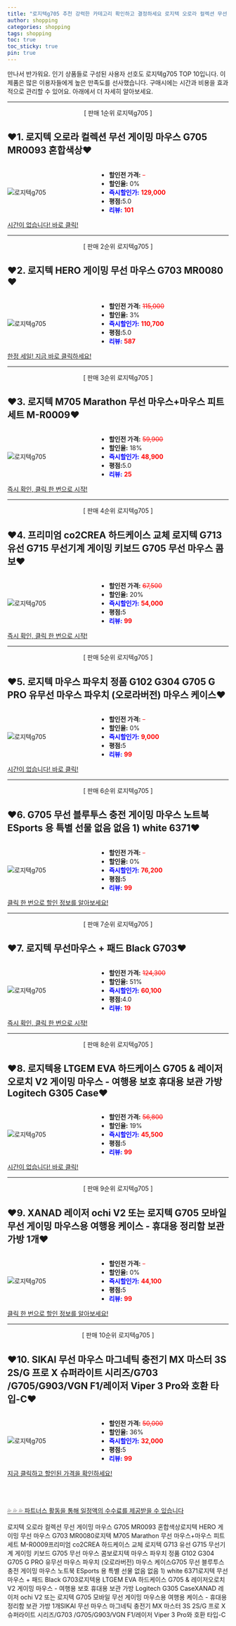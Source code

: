```yaml
---
title: "로지텍g705 추천 강력한 카테고리 확인하고 결정하세요 로지텍 오로라 컬렉션 무선 게이밍"
author: shopping
categories: shopping
tags: shopping
toc: true
toc_sticky: true
pin: true
---
```

만나서 반가워요. 인기 상품들로 구성된 사용자 선호도 로지텍g705 TOP 10입니다. 이 제품은 많은 이용자들에게 높은 만족도를 선사했습니다. 구매시에는 시간과 비용을 효과적으로 관리할 수 있어요. 아래에서 더 자세히 알아보세요.

---
<p class="toplist" style="margin: 0 auto; display: block; width: fit-content;">[ 판매 1순위 로지텍g705 ]</p>

<h2><strong>❤️1. 로지텍 오로라 컬렉션 무선 게이밍 마우스 G705 MR0093 혼합색상❤️</strong></h2>

<div style="display: flex; align-items: center;">
    <div style="flex: 0.4;">
        <img src="https://thumbnail9.coupangcdn.com/thumbnails/remote/230x230ex/image/vendor_inventory/4956/69368af5a3e382030e1a924ca8ebcecf0e545375c80ff4b4b5b10ab8632c.jpg" alt="로지텍g705" style="max-width: 100%;">
    </div>
    <div style="flex: 0.6; margin-left: 10px;">
        <ul>
            <li><strong>할인전 가격:</strong> <del style="color: red;">-</del></li>
            <li><strong>할인율:</strong> 0%</li>
            <li><span style='color:blue'><strong>즉시할인가:</strong></span> <span style='color:red'><strong>129,000</strong></span></li>
            <li><strong>평점:</strong>5.0</li>
            <li><span style='color:blue'><strong>리뷰:</strong></span> <span style='color:red'><strong>101</strong></span></li>
        </ul>
    </div>
</div>
<div class="center">
    <a href="https://William4Davisa.github.io?lptag=AF9450613&subid=githubio&pageKey=7295270023&traceid=V0-153&itemId=18655007582&vendorItemId=87613845089" class="myButton">
        시간이 없습니다! 바로 클릭!
    </a>
</div>


---
<p class="toplist" style="margin: 0 auto; display: block; width: fit-content;">[ 판매 2순위 로지텍g705 ]</p>

<h2><strong>❤️2. 로지텍 HERO 게이밍 무선 마우스 G703 MR0080❤️</strong></h2>

<div style="display: flex; align-items: center;">
    <div style="flex: 0.4;">
        <img src="https://thumbnail8.coupangcdn.com/thumbnails/remote/230x230ex/image/retail/images/2020/06/26/14/9/367394e8-0cc9-428e-aa45-d5d3259ecbaf.jpg" alt="로지텍g705" style="max-width: 100%;">
    </div>
    <div style="flex: 0.6; margin-left: 10px;">
        <ul>
            <li><strong>할인전 가격:</strong> <del style="color: red;">115,000</del></li>
            <li><strong>할인율:</strong> 3%</li>
            <li><span style='color:blue'><strong>즉시할인가:</strong></span> <span style='color:red'><strong>110,700</strong></span></li>
            <li><strong>평점:</strong>5.0</li>
            <li><span style='color:blue'><strong>리뷰:</strong></span> <span style='color:red'><strong>587</strong></span></li>
        </ul>
    </div>
</div>
<div class="center">
    <a href="https://William4Davisa.github.io?lptag=AF9450613&subid=githubio&pageKey=7372655172&traceid=V0-153&itemId=19022113800&vendorItemId=70966326520" class="myButton">
        한정 세일! 지금 바로 클릭하세요!
    </a>
</div>


---
<p class="toplist" style="margin: 0 auto; display: block; width: fit-content;">[ 판매 3순위 로지텍g705 ]</p>

<h2><strong>❤️3. 로지텍 M705 Marathon 무선 마우스+마우스 피트 세트 M-R0009❤️</strong></h2>

<div style="display: flex; align-items: center;">
    <div style="flex: 0.4;">
        <img src="https://thumbnail6.coupangcdn.com/thumbnails/remote/230x230ex/image/vendor_inventory/6f73/1b0ea63e6e48067dbe7ffb0dc0b5e3a4449edb5217eb49dba135168f877c.jpg" alt="로지텍g705" style="max-width: 100%;">
    </div>
    <div style="flex: 0.6; margin-left: 10px;">
        <ul>
            <li><strong>할인전 가격:</strong> <del style="color: red;">59,900</del></li>
            <li><strong>할인율:</strong> 18%</li>
            <li><span style='color:blue'><strong>즉시할인가:</strong></span> <span style='color:red'><strong>48,900</strong></span></li>
            <li><strong>평점:</strong>5.0</li>
            <li><span style='color:blue'><strong>리뷰:</strong></span> <span style='color:red'><strong>25</strong></span></li>
        </ul>
    </div>
</div>
<div class="center">
    <a href="https://William4Davisa.github.io?lptag=AF9450613&subid=githubio&pageKey=7118489065&traceid=V0-153&itemId=17816935044&vendorItemId=84980869430" class="myButton">
        즉시 확인, 클릭 한 번으로 시작!
    </a>
</div>


---
<p class="toplist" style="margin: 0 auto; display: block; width: fit-content;">[ 판매 4순위 로지텍g705 ]</p>

<h2><strong>❤️4. 프리미엄 co2CREA 하드케이스 교체 로지텍 G713 유선 G715 무선기계 게이밍 키보드 G705 무선 마우스 콤보❤️</strong></h2>

<div style="display: flex; align-items: center;">
    <div style="flex: 0.4;">
        <img src="https://thumbnail8.coupangcdn.com/thumbnails/remote/230x230ex/image/vendor_inventory/a136/1ee6693c623a89324a78394903b3a16c1a6d3fdb035812d49567b586ec1a.jpg" alt="로지텍g705" style="max-width: 100%;">
    </div>
    <div style="flex: 0.6; margin-left: 10px;">
        <ul>
            <li><strong>할인전 가격:</strong> <del style="color: red;">67,500</del></li>
            <li><strong>할인율:</strong> 20%</li>
            <li><span style='color:blue'><strong>즉시할인가:</strong></span> <span style='color:red'><strong>54,000</strong></span></li>
            <li><strong>평점:</strong>5</li>
            <li><span style='color:blue'><strong>리뷰:</strong></span> <span style='color:red'><strong>99</strong></span></li>
        </ul>
    </div>
</div>
<div class="center">
    <a href="https://William4Davisa.github.io?lptag=AF9450613&subid=githubio&pageKey=7674930511&traceid=V0-153&itemId=20484122323&vendorItemId=90750921605" class="myButton">
        즉시 확인, 클릭 한 번으로 시작!
    </a>
</div>


---
<p class="toplist" style="margin: 0 auto; display: block; width: fit-content;">[ 판매 5순위 로지텍g705 ]</p>

<h2><strong>❤️5. 로지텍 마우스 파우치 정품 G102 G304 G705 G PRO 유무선 마우스 파우치 (오로라버전) 마우스 케이스❤️</strong></h2>

<div style="display: flex; align-items: center;">
    <div style="flex: 0.4;">
        <img src="https://thumbnail8.coupangcdn.com/thumbnails/remote/230x230ex/image/vendor_inventory/28d2/943809fa357181f4c383f70ecd2d2ff1d6870a7bc9faabf4dce4c2ab2f33.jpg" alt="로지텍g705" style="max-width: 100%;">
    </div>
    <div style="flex: 0.6; margin-left: 10px;">
        <ul>
            <li><strong>할인전 가격:</strong> <del style="color: red;">-</del></li>
            <li><strong>할인율:</strong> 0%</li>
            <li><span style='color:blue'><strong>즉시할인가:</strong></span> <span style='color:red'><strong>9,000</strong></span></li>
            <li><strong>평점:</strong>5</li>
            <li><span style='color:blue'><strong>리뷰:</strong></span> <span style='color:red'><strong>99</strong></span></li>
        </ul>
    </div>
</div>
<div class="center">
    <a href="https://William4Davisa.github.io?lptag=AF9450613&subid=githubio&pageKey=7922466549&traceid=V0-153&itemId=21768667671&vendorItemId=88817558793" class="myButton">
        시간이 없습니다! 바로 클릭!
    </a>
</div>


---
<p class="toplist" style="margin: 0 auto; display: block; width: fit-content;">[ 판매 6순위 로지텍g705 ]</p>

<h2><strong>❤️6. G705 무선 블루투스 충전 게이밍 마우스 노트북 ESports 용 특별 선물 없음 없음 1) white 6371❤️</strong></h2>

<div style="display: flex; align-items: center;">
    <div style="flex: 0.4;">
        <img src="https://thumbnail8.coupangcdn.com/thumbnails/remote/230x230ex/image/vendor_inventory/76fe/b7d77f7ed1a0649b5ff2767da97e2df713d18c1b10b6a91599a0c684a89f.jpg" alt="로지텍g705" style="max-width: 100%;">
    </div>
    <div style="flex: 0.6; margin-left: 10px;">
        <ul>
            <li><strong>할인전 가격:</strong> <del style="color: red;">-</del></li>
            <li><strong>할인율:</strong> 0%</li>
            <li><span style='color:blue'><strong>즉시할인가:</strong></span> <span style='color:red'><strong>76,200</strong></span></li>
            <li><strong>평점:</strong>5</li>
            <li><span style='color:blue'><strong>리뷰:</strong></span> <span style='color:red'><strong>99</strong></span></li>
        </ul>
    </div>
</div>
<div class="center">
    <a href="https://William4Davisa.github.io?lptag=AF9450613&subid=githubio&pageKey=8234856988&traceid=V0-153&itemId=23703849581&vendorItemId=90728876719" class="myButton">
        클릭 한 번으로 할인 정보를 알아보세요!
    </a>
</div>


---
<p class="toplist" style="margin: 0 auto; display: block; width: fit-content;">[ 판매 7순위 로지텍g705 ]</p>

<h2><strong>❤️7. 로지텍 무선마우스 + 패드 Black G703❤️</strong></h2>

<div style="display: flex; align-items: center;">
    <div style="flex: 0.4;">
        <img src="https://thumbnail8.coupangcdn.com/thumbnails/remote/230x230ex/image/vendor_inventory/a571/4d053d81c9adbaacc919acd5f0ab532dfbfce004ccff203c9ea37acc90a7.jpg" alt="로지텍g705" style="max-width: 100%;">
    </div>
    <div style="flex: 0.6; margin-left: 10px;">
        <ul>
            <li><strong>할인전 가격:</strong> <del style="color: red;">124,300</del></li>
            <li><strong>할인율:</strong> 51%</li>
            <li><span style='color:blue'><strong>즉시할인가:</strong></span> <span style='color:red'><strong>60,100</strong></span></li>
            <li><strong>평점:</strong>4.0</li>
            <li><span style='color:blue'><strong>리뷰:</strong></span> <span style='color:red'><strong>19</strong></span></li>
        </ul>
    </div>
</div>
<div class="center">
    <a href="https://William4Davisa.github.io?lptag=AF9450613&subid=githubio&pageKey=6682842446&traceid=V0-153&itemId=15417047083&vendorItemId=76565653932" class="myButton">
        즉시 확인, 클릭 한 번으로 시작!
    </a>
</div>


---
<p class="toplist" style="margin: 0 auto; display: block; width: fit-content;">[ 판매 8순위 로지텍g705 ]</p>

<h2><strong>❤️8. 로지텍용 LTGEM EVA 하드케이스 G705 & 레이저오로치 V2 게이밍 마우스 - 여행용 보호 휴대용 보관 가방 Logitech G305 Case❤️</strong></h2>

<div style="display: flex; align-items: center;">
    <div style="flex: 0.4;">
        <img src="https://thumbnail8.coupangcdn.com/thumbnails/remote/230x230ex/image/vendor_inventory/3f8d/f6877675fe6aefd506027f41404732c1d832b0cdac7c0dc41c857940bf42.jpg" alt="로지텍g705" style="max-width: 100%;">
    </div>
    <div style="flex: 0.6; margin-left: 10px;">
        <ul>
            <li><strong>할인전 가격:</strong> <del style="color: red;">56,800</del></li>
            <li><strong>할인율:</strong> 19%</li>
            <li><span style='color:blue'><strong>즉시할인가:</strong></span> <span style='color:red'><strong>45,500</strong></span></li>
            <li><strong>평점:</strong>5</li>
            <li><span style='color:blue'><strong>리뷰:</strong></span> <span style='color:red'><strong>99</strong></span></li>
        </ul>
    </div>
</div>
<div class="center">
    <a href="https://William4Davisa.github.io?lptag=AF9450613&subid=githubio&pageKey=7705465249&traceid=V0-153&itemId=20641571032&vendorItemId=89390363723" class="myButton">
        시간이 없습니다! 바로 클릭!
    </a>
</div>


---
<p class="toplist" style="margin: 0 auto; display: block; width: fit-content;">[ 판매 9순위 로지텍g705 ]</p>

<h2><strong>❤️9. XANAD 레이저 ochi V2 또는 로지텍 G705 모바일 무선 게이밍 마우스용 여행용 케이스 - 휴대용 정리함 보관 가방 1개❤️</strong></h2>

<div style="display: flex; align-items: center;">
    <div style="flex: 0.4;">
        <img src="https://thumbnail6.coupangcdn.com/thumbnails/remote/230x230ex/image/vendor_inventory/5ddb/20db2227e4b8b1a61cf5f4800214e469a62e598d7d3f3c5bfc280fa7e3ac.jpg" alt="로지텍g705" style="max-width: 100%;">
    </div>
    <div style="flex: 0.6; margin-left: 10px;">
        <ul>
            <li><strong>할인전 가격:</strong> <del style="color: red;">-</del></li>
            <li><strong>할인율:</strong> 0%</li>
            <li><span style='color:blue'><strong>즉시할인가:</strong></span> <span style='color:red'><strong>44,100</strong></span></li>
            <li><strong>평점:</strong>5</li>
            <li><span style='color:blue'><strong>리뷰:</strong></span> <span style='color:red'><strong>99</strong></span></li>
        </ul>
    </div>
</div>
<div class="center">
    <a href="https://William4Davisa.github.io?lptag=AF9450613&subid=githubio&pageKey=7236526187&traceid=V0-153&itemId=18376068547&vendorItemId=88574929543" class="myButton">
        클릭 한 번으로 할인 정보를 알아보세요!
    </a>
</div>


---
<p class="toplist" style="margin: 0 auto; display: block; width: fit-content;">[ 판매 10순위 로지텍g705 ]</p>

<h2><strong>❤️10. SIKAI 무선 마우스 마그네틱 충전기 MX 마스터 3S 2S/G 프로 X 슈퍼라이트 시리즈/G703 /G705/G903/VGN F1/레이저 Viper 3 Pro와 호환 타입-C❤️</strong></h2>

<div style="display: flex; align-items: center;">
    <div style="flex: 0.4;">
        <img src="https://thumbnail10.coupangcdn.com/thumbnails/remote/230x230ex/image/vendor_inventory/44b8/ed45a47035f1612813f5ca14cba18fe408b0b53d33d73f07d0411ec5ba1a.jpg" alt="로지텍g705" style="max-width: 100%;">
    </div>
    <div style="flex: 0.6; margin-left: 10px;">
        <ul>
            <li><strong>할인전 가격:</strong> <del style="color: red;">50,000</del></li>
            <li><strong>할인율:</strong> 36%</li>
            <li><span style='color:blue'><strong>즉시할인가:</strong></span> <span style='color:red'><strong>32,000</strong></span></li>
            <li><strong>평점:</strong>5</li>
            <li><span style='color:blue'><strong>리뷰:</strong></span> <span style='color:red'><strong>99</strong></span></li>
        </ul>
    </div>
</div>
<div class="center">
    <a href="https://William4Davisa.github.io?lptag=AF9450613&subid=githubio&pageKey=8204467688&traceid=V0-153&itemId=23529358467&vendorItemId=90555672702" class="myButton">
        지금 클릭하고 할인된 가격을 확인하세요!
    </a>
</div>

<br><br><br>[💦 💦 💦 파트너스 활동을 통해 일정액의 수수료를 제공받을 수 있습니다](https://link.coupang.com/a/bcpT2c)<br><br>로지텍 오로라 컬렉션 무선 게이밍 마우스 G705 MR0093 혼합색상로지텍 HERO 게이밍 무선 마우스 G703 MR0080로지텍 M705 Marathon 무선 마우스+마우스 피트 세트 M-R0009프리미엄 co2CREA 하드케이스 교체 로지텍 G713 유선 G715 무선기계 게이밍 키보드 G705 무선 마우스 콤보로지텍 마우스 파우치 정품 G102 G304 G705 G PRO 유무선 마우스 파우치 (오로라버전) 마우스 케이스G705 무선 블루투스 충전 게이밍 마우스 노트북 ESports 용 특별 선물 없음 없음 1) white 6371로지텍 무선마우스 + 패드 Black G703로지텍용 LTGEM EVA 하드케이스 G705 & 레이저오로치 V2 게이밍 마우스 - 여행용 보호 휴대용 보관 가방 Logitech G305 CaseXANAD 레이저 ochi V2 또는 로지텍 G705 모바일 무선 게이밍 마우스용 여행용 케이스 - 휴대용 정리함 보관 가방 1개SIKAI 무선 마우스 마그네틱 충전기 MX 마스터 3S 2S/G 프로 X 슈퍼라이트 시리즈/G703 /G705/G903/VGN F1/레이저 Viper 3 Pro와 호환 타입-C